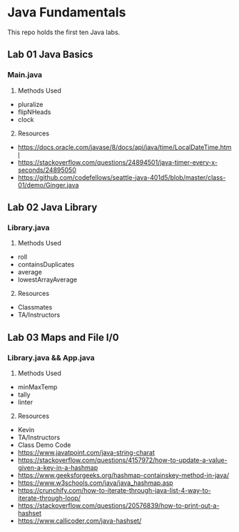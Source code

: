 # Java Fundamentals

This repo holds the first ten Java labs.

## Lab 01 Java Basics
### Main.java
1. Methods Used
* pluralize
* flipNHeads
* clock
2. Resources
* https://docs.oracle.com/javase/8/docs/api/java/time/LocalDateTime.html
* https://stackoverflow.com/questions/24894501/java-timer-every-x-seconds/24895050
* https://github.com/codefellows/seattle-java-401d5/blob/master/class-01/demo/Ginger.java

## Lab 02 Java Library
### Library.java
1. Methods Used
* roll
* containsDuplicates
* average
* lowestArrayAverage
2. Resources
* Classmates
* TA/Instructors

## Lab 03 Maps and File I/0
### Library.java && App.java
1. Methods Used
* minMaxTemp
* tally
* linter
2. Resources
* Kevin
* TA/Instructors
* Class Demo Code
* https://www.javatpoint.com/java-string-charat
* https://stackoverflow.com/questions/4157972/how-to-update-a-value-given-a-key-in-a-hashmap
* https://www.geeksforgeeks.org/hashmap-containskey-method-in-java/
* https://www.w3schools.com/java/java_hashmap.asp
* https://crunchify.com/how-to-iterate-through-java-list-4-way-to-iterate-through-loop/
* https://stackoverflow.com/questions/20576839/how-to-print-out-a-hashset
* https://www.callicoder.com/java-hashset/
